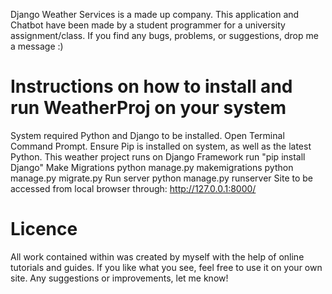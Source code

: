 Django Weather Services is a made up company.
This application and Chatbot have been made by a student programmer for a university assignment/class.
If you find any bugs, problems, or suggestions, drop me a message :)

# Instructions on how to install and run WeatherProj on your system

System required Python and Django to be installed.
Open Terminal Command Prompt.
Ensure Pip is installed on system, as well as the latest Python.
This weather project runs on Django Framework
    run "pip install Django"
Make Migrations
    python manage.py makemigrations
    python manage.py migrate.py
Run server
    python manage.py runserver
Site to be accessed from local browser through:
    http://127.0.0.1:8000/

# Licence
All work contained within was created by myself with the help of online tutorials and guides.
If you like what you see, feel free to use it on your own site. Any suggestions or improvements, let me know!